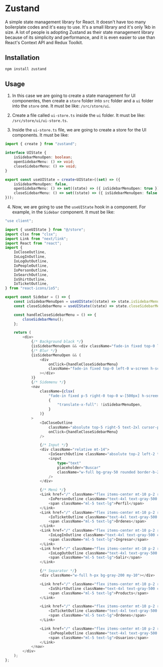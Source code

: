 # Zustand

A simple state management library for React. It doesn't have too many boilerplate codes and it's easy to use. It's a small library and it's only 1kb in size. A lot of people is adopting Zustand as their state management library because of its simplicity and performance, and it is even easier to use than React's Context API and Redux Toolkit.

## Installation

```bash
npm install zustand
```

## Usage

1. In this case we are going to create a state management for UI componentes, then create a `store` folder into `src` folder and a `ui` folder into the `store` one. It must be like: `/src/store/ui`.

2. Create a file called `ui-store.ts` inside the `ui` folder. It must be like: `/src/store/ui/ui-store.ts`.
3. Inside the `ui-store.ts` file, we are going to create a store for the UI components. It must be like:

```typescript
import { create } from "zustand";

interface UIState {
    isSidebarMenuOpen: boolean;
    openSidebarMenu: () => void;
    closeSidebarMenu: () => void;
}

export const useUIState = create<UIState>((set) => ({
    isSidebarMenuOpen: false,
    openSidebarMenu: () => set((state) => ({ isSidebarMenuOpen: true })),
    closeSidebarMenu: () => set((state) => ({ isSidebarMenuOpen: false })),
}));
```

4. Now, we are going to use the `useUIState` hook in a component. For example, in the `Sidebar` component. It must be like:

```typescript
"use client";

import { useUIState } from "@/store";
import clsx from "clsx";
import Link from "next/link";
import React from "react";
import {
    IoCloseOutline,
    IoLogInOutline,
    IoLogOutOutline,
    IoPeopleOutline,
    IoPersonOutline,
    IoSearchOutline,
    IoShirtOutline,
    IoTicketOutline,
} from "react-icons/io5";

export const Sidebar = () => {
    const isSidebarMenuOpen = useUIState((state) => state.isSidebarMenuOpen);
    const closeSidebarMenu = useUIState((state) => state.closeSidebarMenu);

    const handleCloseSidebarMenu = () => {
        closeSidebarMenu();
    };

    return (
        <div>
            {/* Background black */}
            {isSidebarMenuOpen && <div className="fade-in fixed top-0 left-0 w-screen h-screen z-10 bg-black/30"></div>}
            {/* Blur */}
            {isSidebarMenuOpen && (
                <div
                    onClick={handleCloseSidebarMenu}
                    className="fade-in fixed top-0 left-0 w-screen h-screen z-10 backdrop-filter backdrop-blur-sm"
                ></div>
            )}
            {/* Sidemenu */}
            <nav
                className={clsx(
                    "fade-in fixed p-5 right-0 top-0 w-[500px] h-screen bg-white z-20 shadow-2xl transform transition-all duration-300",
                    {
                        "translate-x-full": !isSidebarMenuOpen,
                    }
                )}
            >
                <IoCloseOutline
                    className="absolute top-5 right-5 text-2xl cursor-pointer"
                    onClick={handleCloseSidebarMenu}
                />

                {/* Input */}
                <div className="relative mt-14">
                    <IoSearchOutline className="absolute top-2 left-2 text-xl text-gray-500" />
                    <input
                        type="text"
                        placeholder="Buscar"
                        className="w-full bg-gray-50 rounded border-b-2 pl-10 pr-3 py-2 border-gray-300 focus:outline-none focus:border-blue-500 focus:border-transparent"
                    />
                </div>

                {/* Menú */}
                <Link href="/" className="flex items-center mt-10 p-2 rounded transition-all hover:bg-gray-100">
                    <IoPersonOutline className="text-4xl text-gray-500 cursor-pointer" />
                    <span className="ml-5 text-lg">Perfil</span>
                </Link>
                <Link href="/" className="flex items-center mt-10 p-2 rounded transition-all hover:bg-gray-100">
                    <IoTicketOutline className="text-4xl text-gray-500 cursor-pointer" />
                    <span className="ml-5 text-lg">Órdenes</span>
                </Link>
                <Link href="/" className="flex items-center mt-10 p-2 rounded transition-all hover:bg-gray-100">
                    <IoLogInOutline className="text-4xl text-gray-500 cursor-pointer" />
                    <span className="ml-5 text-lg">Ingresar</span>
                </Link>
                <Link href="/" className="flex items-center mt-10 p-2 rounded transition-all hover:bg-gray-100">
                    <IoLogOutOutline className="text-4xl text-gray-500 cursor-pointer" />
                    <span className="ml-5 text-lg">Salir</span>
                </Link>

                {/* Separator */}
                <div className="w-full h-px bg-gray-200 my-10"></div>

                <Link href="/" className="flex items-center mt-10 p-2 rounded transition-all hover:bg-gray-100">
                    <IoShirtOutline className="text-4xl text-gray-500 cursor-pointer" />
                    <span className="ml-5 text-lg">Products</span>
                </Link>

                <Link href="/" className="flex items-center mt-10 p-2 rounded transition-all hover:bg-gray-100">
                    <IoTicketOutline className="text-4xl text-gray-500 cursor-pointer" />
                    <span className="ml-5 text-lg">Órdenes</span>
                </Link>

                <Link href="/" className="flex items-center mt-10 p-2 rounded transition-all hover:bg-gray-100">
                    <IoPeopleOutline className="text-4xl text-gray-500 cursor-pointer" />
                    <span className="ml-5 text-lg">Usuarios</span>
                </Link>
            </nav>
        </div>
    );
};
```
